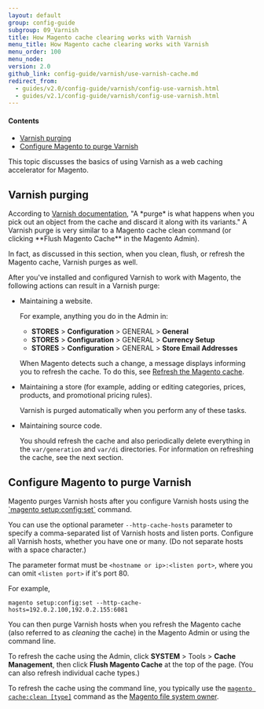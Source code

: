 ```yaml
---
layout: default
group: config-guide
subgroup: 09_Varnish
title: How Magento cache clearing works with Varnish
menu_title: How Magento cache clearing works with Varnish
menu_order: 100
menu_node: 
version: 2.0
github_link: config-guide/varnish/use-varnish-cache.md
redirect_from: 
  - guides/v2.0/config-guide/varnish/config-use-varnish.html
  - guides/v2.1/config-guide/varnish/config-use-varnish.html
---
```


#### Contents
*	<a href="#use-varnish-magento-purge">Varnish purging</a>
*	<a href="#use-varnish-magento-purge">Configure Magento to purge Varnish</a>

This topic discusses the basics of using Varnish as a web caching accelerator for Magento.

<h2 id="use-varnish-magento-purge">Varnish purging</h2>
According to <a href="https://www.varnish-cache.org/docs/trunk/users-guide/purging.html" target="_blank">Varnish documentation</a>, "A *purge* is what happens when you pick out an object from the cache and discard it along with its variants." A Varnish purge is very similar to a Magento cache clean command (or clicking **Flush Magento Cache** in the Magento Admin).

In fact, as discussed in this section, when you clean, flush, or refresh the Magento cache, Varnish purges as well.

After you've installed and configured Varnish to work with Magento, the following actions can result in a Varnish purge:

*	Maintaining a website.

	For example, anything you do in the Admin in:

	*	**STORES** > **Configuration** > GENERAL > **General**
	*	**STORES** > **Configuration** > GENERAL > **Currency Setup**
	*	**STORES** > **Configuration** > GENERAL > **Store Email Addresses**

	When Magento detects such a change, a message displays informing you to refresh the cache. To do this, see <a href="#use-varnish-cache">Refresh the Magento cache</a>.

*	Maintaining a store (for example, adding or editing categories, prices, products, and promotional pricing rules).

	Varnish is purged automatically when you perform any of these tasks.

*	Maintaining source code. 

	You should refresh the cache and also periodically delete everything in the `var/generation` and `var/di` directories. For information on refreshing the cache, see the next section.

<h2 id="use-varnish-magento-purge">Configure Magento to purge Varnish</h2>
Magento purges Varnish hosts after you configure Varnish hosts using the <a href="{{page.baseurl}}install-gde/install/cli/install-cli-subcommands-deployment.html">`magento setup:config:set`</a> command. 

You can use the optional parameter `--http-cache-hosts` parameter to specify a comma-separated list of Varnish hosts and listen ports. Configure all Varnish hosts, whether you have one or many. (Do not separate hosts with a space character.)

The parameter format must be `<hostname or ip>:<listen port>`, where you can omit `<listen port>` if it's port 80. 

For example, 

	magento setup:config:set --http-cache-hosts=192.0.2.100,192.0.2.155:6081

You can then purge Varnish hosts when you refresh the Magento cache (also referred to as *cleaning* the cache) in the Magento Admin or using the command line.

To refresh the cache using the Admin, click **SYSTEM** > Tools > **Cache Management**, then click **Flush Magento Cache** at the top of the page. (You can also refresh individual cache types.)

To refresh the cache using the command line, you typically use the <a href="{{page.baseurl}}config-guide/cli/config-cli-subcommands-cache.html#config-cli-subcommands-cache-clean">`magento cache:clean [type]`</a> command as the <a href="{{page.baseurl}}install-gde/prereq/file-sys-perms-over.html">Magento file system owner</a>.



